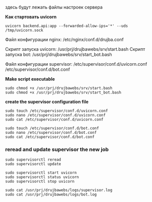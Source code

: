 здесь будут лежать файлы настроек сервера


**Как стартовать uvicorn**
```
uvicorn backend.api:app --forwarded-allow-ips='*' --uds /tmp/uvicorn.sock
```

Файл конфигурации nginx: /etc/nginx/conf.d/drujba.conf

Скрипт запуска uvicorn:  /usr/prj/drujbawebs/srv/start.bash
Скрипт запуска bot:      /usr/prj/drujbawebs/srv/start_bot.bash

Файл конфигурации supervisor: /etc/supervisor/conf.d/uvicorn.conf
                              /etc/supervisor/conf.d/bot.conf

**Make script executable**
```shell
sudo chmod +x /usr/prj/drujbawebs/srv/start.bash
sudo chmod +x /usr/prj/drujbawebs/srv/start_bot.bash
```

**create the supervisor configuration file**
```shell
sudo touch /etc/supervisor/conf.d/uvicorn.conf
sudo nano /etc/supervisor/conf.d/uvicorn.conf
sudo cat /etc/supervisor/conf.d/uvicorn.conf
```

```shell
sudo touch /etc/supervisor/conf.d/bot.conf
sudo nano /etc/supervisor/conf.d/bot.conf
sudo cat /etc/supervisor/conf.d/bot.conf
```


### reread and update supervisor the new job
```shell
sudo supervisorctl reread
sudo supervisorctl update
```

```shell
sudo supervisorctl start uvicorn
sudo supervisorctl status uvicorn
sudo supervisorctl stop uvicorn
```

```shell
sudo cat /usr/prj/drujbawebs/logs/supervisor.log
sudo cat /usr/prj/drujbawebs/logs/bot.log
```